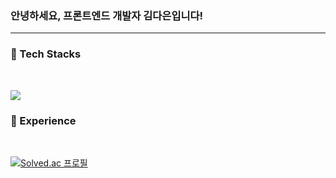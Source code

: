 

<div align="start">
<h3>안녕하세요, 프론트엔드 개발자 김다은입니다! </h3>
<hr>
  
<h3>💬 Tech Stacks </h3>
<br>

<p align="start">
  <a href="https://skillicons.dev">
    <img src="https://skillicons.dev/icons?i=react,js,ts,css,html" />
  </a>
</p>
<h3>💬 Experience </h3>
<br>
<div align="start">

  [![Solved.ac
프로필](http://mazassumnida.wtf/api/v2/generate_badge?boj=dani1552)](https://solved.ac/dani1552)

</div>
